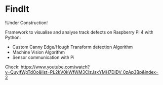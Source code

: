 # FindIt

!Under Construction! 

Framework to visualise and analyse track defects on Raspberry Pi 4 with Python: 

- Custom Canny Edge/Hough Transform detection Algorithm
- Machine Vision Algorithm
- Sensor communication with Pi

Check: https://www.youtube.com/watch?v=QuylfWpTdOo&list=PL2kV0kWfWM3CIzJsxYMH7DIDV_0zAp3Bp&index=2
